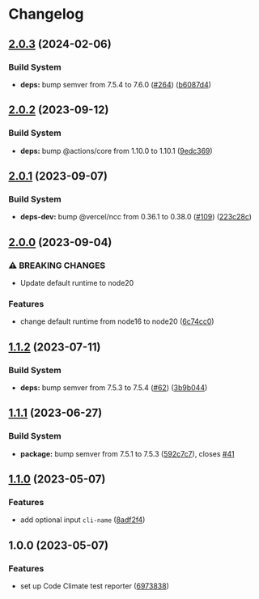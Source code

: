 # Changelog

## [2.0.3](https://github.com/remarkablemark/setup-codeclimate/compare/v2.0.2...v2.0.3) (2024-02-06)


### Build System

* **deps:** bump semver from 7.5.4 to 7.6.0 ([#264](https://github.com/remarkablemark/setup-codeclimate/issues/264)) ([b6087d4](https://github.com/remarkablemark/setup-codeclimate/commit/b6087d4ea1c7dac0b21b464d58a200a5d669c2be))

## [2.0.2](https://github.com/remarkablemark/setup-codeclimate/compare/v2.0.1...v2.0.2) (2023-09-12)


### Build System

* **deps:** bump @actions/core from 1.10.0 to 1.10.1 ([9edc369](https://github.com/remarkablemark/setup-codeclimate/commit/9edc3694bacfb471cd3bf1a2ffd7c4ae05f12075))

## [2.0.1](https://github.com/remarkablemark/setup-codeclimate/compare/v2.0.0...v2.0.1) (2023-09-07)


### Build System

* **deps-dev:** bump @vercel/ncc from 0.36.1 to 0.38.0 ([#109](https://github.com/remarkablemark/setup-codeclimate/issues/109)) ([223c28c](https://github.com/remarkablemark/setup-codeclimate/commit/223c28cbef89747ce50228a61e53df919c709fc6))

## [2.0.0](https://github.com/remarkablemark/setup-codeclimate/compare/v1.1.2...v2.0.0) (2023-09-04)


### ⚠ BREAKING CHANGES

* Update default runtime to node20

### Features

* change default runtime from node16 to node20 ([6c74cc0](https://github.com/remarkablemark/setup-codeclimate/commit/6c74cc0b62575f0b2451c6b901ce8afb4f8dd246))

## [1.1.2](https://github.com/remarkablemark/setup-codeclimate/compare/v1.1.1...v1.1.2) (2023-07-11)


### Build System

* **deps:** bump semver from 7.5.3 to 7.5.4 ([#62](https://github.com/remarkablemark/setup-codeclimate/issues/62)) ([3b9b044](https://github.com/remarkablemark/setup-codeclimate/commit/3b9b044cb73548491f1abfbe038e58c2067c55da))

## [1.1.1](https://github.com/remarkablemark/setup-codeclimate/compare/v1.1.0...v1.1.1) (2023-06-27)


### Build System

* **package:** bump semver from 7.5.1 to 7.5.3 ([592c7c7](https://github.com/remarkablemark/setup-codeclimate/commit/592c7c780c876cc94c5456a455cce78936b1b8a5)), closes [#41](https://github.com/remarkablemark/setup-codeclimate/issues/41)

## [1.1.0](https://github.com/remarkablemark/setup-codeclimate/compare/v1.0.0...v1.1.0) (2023-05-07)


### Features

* add optional input `cli-name` ([8adf2f4](https://github.com/remarkablemark/setup-codeclimate/commit/8adf2f471abdc1ef71b28f692de56f6591420cc1))

## 1.0.0 (2023-05-07)


### Features

* set up Code Climate test reporter ([6973838](https://github.com/remarkablemark/setup-codeclimate/commit/6973838182fc94f746cb3f68d0037dd6da0c0291))
